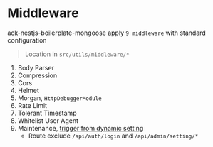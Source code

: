 # Middleware

ack-nestjs-boilerplate-mongoose apply `9 middleware` with standard configuration

> Location in `src/utils/middleware/*`

1. Body Parser
2. Compression
3. Cors
4. Helmet
5. Morgan, `HttpDebuggerModule`
6. Rate Limit
7. Tolerant Timestamp
8. Whitelist User Agent
9. Maintenance, [trigger from dynamic setting](/documentation/dynamic-setting)
    - Route exclude `/api/auth/login` and `/api/admin/setting/*`

&nbsp;
